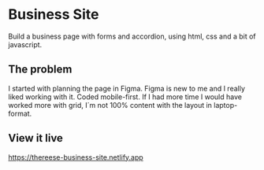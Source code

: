 # Business Site

Build a business page with forms and accordion, using html, css and a bit of javascript.

## The problem

I started with planning the page in Figma. Figma is new to me and I really liked working with it.
Coded mobile-first. If I had more time I would have worked more with grid, I´m not 100% content with the layout 
in laptop-format.

## View it live
https://thereese-business-site.netlify.app
